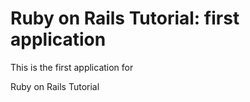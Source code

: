 # Ruby on Rails Tutorial: first application

This is the first application for 

Ruby on Rails Tutorial